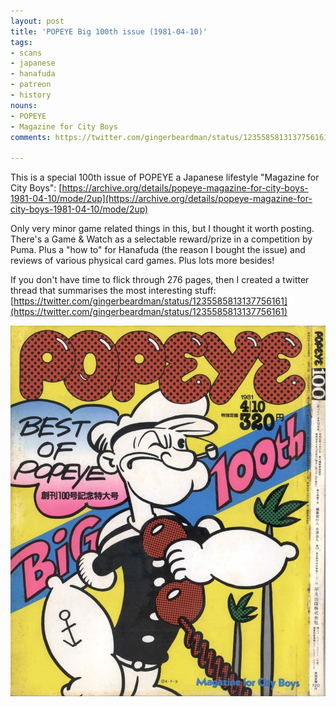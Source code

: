 ```yaml
---
layout: post
title: 'POPEYE Big 100th issue (1981-04-10)'
tags:
- scans
- japanese
- hanafuda
- patreon
- history
nouns:
- POPEYE
- Magazine for City Boys
comments: https://twitter.com/gingerbeardman/status/1235585813137756161

---
```


This is a special 100th issue of POPEYE a Japanese lifestyle "Magazine for City Boys": [https://archive.org/details/popeye-magazine-for-city-boys-1981-04-10/mode/2up](https://archive.org/details/popeye-magazine-for-city-boys-1981-04-10/mode/2up)

Only very minor game related things in this, but I thought it worth posting. There's a Game & Watch as a selectable reward/prize in a competition by Puma. Plus a "how to" for Hanafuda (the reason I bought the issue) and reviews of various physical card games. Plus lots more besides!

If you don't have time to flick through 276 pages, then I created a twitter thread that summarises the most interesting stuff: [https://twitter.com/gingerbeardman/status/1235585813137756161](https://twitter.com/gingerbeardman/status/1235585813137756161)

[![JPG](/images/posts/popeye-big-100th-issue.jpg)](https://archive.org/details/popeye-magazine-for-city-boys-1981-04-10/mode/2up)
